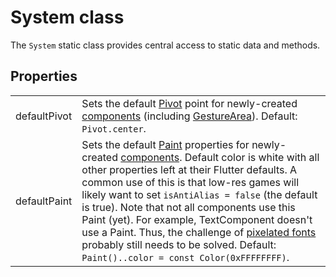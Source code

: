 # System class

The `System` static class provides central access to static data and methods.

## Properties

| | |
| :-- | :-- |
| defaultPivot | Sets the default [Pivot](/doc/pivot.md) point for newly-created [components](/doc/components.md) (including [GestureArea](/doc/input.md#gestureArea-mixin)).  Default: `Pivot.center`. |
| defaultPaint | Sets the default [Paint](https://api.flutter.dev/flutter/dart-ui/Paint-class.html) properties for newly-created [components](/doc/components.md).  Default color is white with all other properties left at their Flutter defaults.  A common use of this is that low-res games will likely want to set `isAntiAlias = false` (the default is true).  Note that not all components use this Paint (yet).  For example, TextComponent doesn't use a Paint.  Thus, the challenge of [pixelated fonts](https://namethattech.wordpress.com/2017/03/22/how-to-make-a-snap-to-grid-in-fontforge/) probably still needs to be solved.  Default: `Paint()..color = const Color(0xFFFFFFFF)`. |
